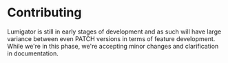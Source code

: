 # Contributing

Lumigator is still in early stages of development and as such will have 
large variance between even PATCH versions in terms of feature development. 
While we're in this phase, we're accepting minor changes and clarification in documentation. 

